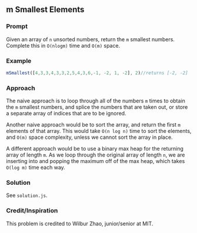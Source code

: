 ## m Smallest Elements

### Prompt
Given an array of `n` unsorted numbers, return the `m` smallest numbers. Complete this in `O(nlogm)` time and `O(m)` space.

### Example
```js
mSmallest([4,3,3,4,3,3,2,5,4,3,6,-1, -2, 1, -2], 2)//returns [-2, -2]
```
### Approach
The naive approach is to loop through all of the numbers `m` times to obtain the `m` smallest numbers, and splice the numbers that are taken out, or store a separate array of indices that are to be ignored.

Another naive approach would be to sort the array, and return the first `m` elements of that array. This would take `O(n log n)` time to sort the elements, and `O(m)` space complexity, unless we cannot sort the array in place.

A different approach would be to use a binary max heap for the returning array of length `m`. As we loop through the original array of length `n`, we are inserting into and popping the maximum off of the max heap, which takes `O(log m)` time each way.

### Solution
See `solution.js`.

### Credit/Inspiration
This problem is credited to Wilbur Zhao, junior/senior at MIT.
